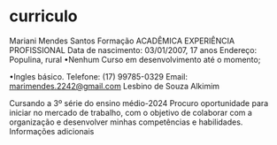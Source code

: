 # curriculo
Mariani Mendes Santos
Formação ACADÊMICA
EXPERIÊNCIA PROFISSIONAL
Data de nascimento: 03/01/2007, 17 anos
Endereço: Populina, rural
•Nenhum Curso em desenvolvimento até o momento;


•Ingles básico.
Telefone: (17) 99785-0329
Email: marimendes.2242@gmail.com
Lesbino de Souza Alkimim

Cursando a 3º série do ensino médio-2024
Procuro oportunidade para iniciar no mercado de trabalho, com o objetivo de colaborar com a organização e desenvolver minhas competências e habilidades.
Informações adicionais
